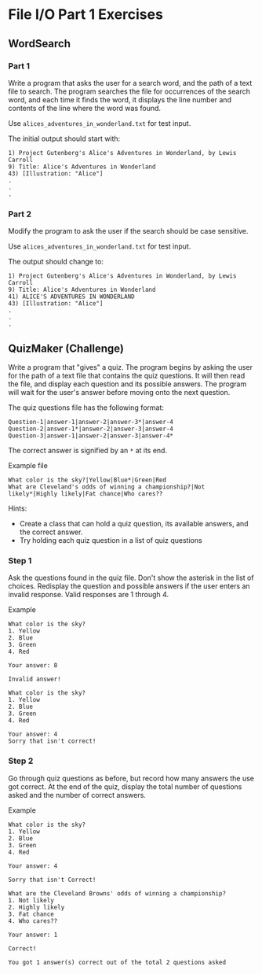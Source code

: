 # File I/O Part 1 Exercises

## WordSearch

### Part 1

Write a program that asks the user for a search word, and the path of a text file to search. The program searches the file for occurrences of the search word, and each time it finds the word, it displays the line number and contents of the line where the word was found. 

Use `alices_adventures_in_wonderland.txt` for test input.

The initial output should start with:
```
1) Project Gutenberg's Alice's Adventures in Wonderland, by Lewis Carroll
9) Title: Alice's Adventures in Wonderland
43) [Illustration: "Alice"]
.
.
.
```

### Part 2

Modify the program to ask the user if the search should be case sensitive.

Use `alices_adventures_in_wonderland.txt` for test input.
       
The output should change to:
```
1) Project Gutenberg's Alice's Adventures in Wonderland, by Lewis Carroll
9) Title: Alice's Adventures in Wonderland
41) ALICE'S ADVENTURES IN WONDERLAND
43) [Illustration: "Alice"]
.
.
.
```

<div style="page-break-after: always;"></div>

## QuizMaker (Challenge)

Write a program that "gives" a quiz.  The program begins by asking the user for the path of a text file that contains the quiz questions. It will then read the file, and display each question and its possible answers. The program will wait for the user's answer before moving onto the next question.

The quiz questions file has the following format:

```
Question-1|answer-1|answer-2|answer-3*|answer-4
Question-2|answer-1*|answer-2|answer-3|answer-4
Question-3|answer-1|answer-2|answer-3|answer-4*
```
The correct answer is signified by an `*` at its end.

Example file

```
What color is the sky?|Yellow|Blue*|Green|Red
What are Cleveland's odds of winning a championship?|Not likely*|Highly likely|Fat chance|Who cares??
```

Hints:

- Create a class that can hold a quiz question, its available answers, and the correct answer.
- Try holding each quiz question in a list of quiz questions

### Step 1

Ask the questions found in the quiz file. Don't show the asterisk in the list of choices.  Redisplay the question and possible answers if the user enters an invalid response.  Valid responses are 1 through 4.

Example
```
What color is the sky?
1. Yellow
2. Blue
3. Green
4. Red

Your answer: 8

Invalid answer!

What color is the sky?
1. Yellow
2. Blue
3. Green
4. Red

Your answer: 4
Sorry that isn't correct!

``` 

### Step 2

Go through quiz questions as before, but record how many answers the use got correct.  At the end of the quiz, display the total number of questions asked and the number of correct answers.

Example
```
What color is the sky?
1. Yellow
2. Blue
3. Green
4. Red

Your answer: 4

Sorry that isn't Correct!

What are the Cleveland Browns' odds of winning a championship?
1. Not likely
2. Highly likely
3. Fat chance
4. Who cares??

Your answer: 1

Correct!

You got 1 answer(s) correct out of the total 2 questions asked
```
